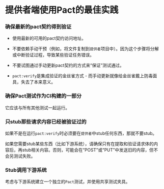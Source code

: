# 提供者端使用Pact的最佳实践


### 确保最新的pact契约得到验证

* 使用最新的可用的pact契约访问地址。


* 不要依赖手动干预（例如，将文件复制到`提供者`项目中）。因为这个步骤将分解或中断验证过程，导致某些验证任务错误。


* 不要试图通过手动更新pact契约的方式来“保证”测试通过。


* `pact:verify`是集成验证的金丝雀方式 - 而手动更新就像给金丝雀戴上防毒面具，失去了本来意义。
### 确保Pact测试作为CI构建的一部分
它应该与所有其他测试一起运行。
### 只stub那些请求内容已经被验证过的
如果不是在运行`pact:verify`时必须要在`提供者`中stub任何东西，那就不要stub。


如果您需要stub某些东西（比如下游系统），请确保只有在提取和验证请求体的内容后，再stub相关内容。否则，可能会在“POST”或“PUT”中发送旧的内容，但不会另测试失败。
### Stub调用下游系统

考虑与下游系统建立一个独立的`Pact`测试，并使用共享测试夹具。